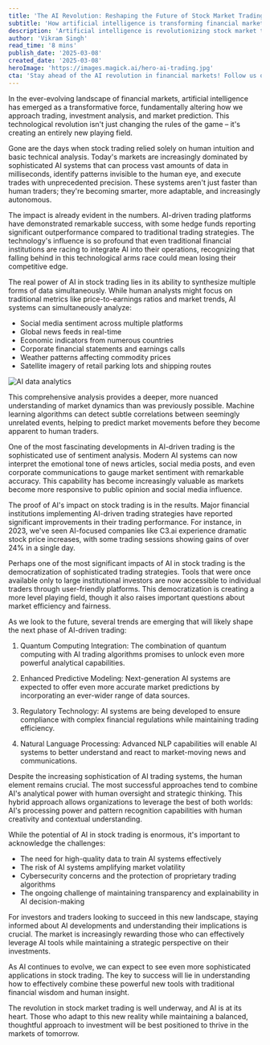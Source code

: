 ```yaml
---
title: 'The AI Revolution: Reshaping the Future of Stock Market Trading'
subtitle: 'How artificial intelligence is transforming financial markets through advanced analytics and automated trading'
description: 'Artificial intelligence is revolutionizing stock market trading through advanced data analytics, automated trading systems, and sophisticated market analysis. This transformation is creating new opportunities while raising important questions about the future of financial markets.'
author: 'Vikram Singh'
read_time: '8 mins'
publish_date: '2025-03-08'
created_date: '2025-03-08'
heroImage: 'https://images.magick.ai/hero-ai-trading.jpg'
cta: 'Stay ahead of the AI revolution in financial markets! Follow us on LinkedIn for daily insights into how technology is transforming trading and investment strategies.'
---
```


In the ever-evolving landscape of financial markets, artificial intelligence has emerged as a transformative force, fundamentally altering how we approach trading, investment analysis, and market prediction. This technological revolution isn't just changing the rules of the game – it's creating an entirely new playing field.

Gone are the days when stock trading relied solely on human intuition and basic technical analysis. Today's markets are increasingly dominated by sophisticated AI systems that can process vast amounts of data in milliseconds, identify patterns invisible to the human eye, and execute trades with unprecedented precision. These systems aren't just faster than human traders; they're becoming smarter, more adaptable, and increasingly autonomous.

The impact is already evident in the numbers. AI-driven trading platforms have demonstrated remarkable success, with some hedge funds reporting significant outperformance compared to traditional trading strategies. The technology's influence is so profound that even traditional financial institutions are racing to integrate AI into their operations, recognizing that falling behind in this technological arms race could mean losing their competitive edge.

The real power of AI in stock trading lies in its ability to synthesize multiple forms of data simultaneously. While human analysts might focus on traditional metrics like price-to-earnings ratios and market trends, AI systems can simultaneously analyze:

- Social media sentiment across multiple platforms
- Global news feeds in real-time
- Economic indicators from numerous countries
- Corporate financial statements and earnings calls
- Weather patterns affecting commodity prices
- Satellite imagery of retail parking lots and shipping routes

![AI data analytics](https://i.magick.ai/PIXE/1738406181200_magick_data_analytics.webp)

This comprehensive analysis provides a deeper, more nuanced understanding of market dynamics than was previously possible. Machine learning algorithms can detect subtle correlations between seemingly unrelated events, helping to predict market movements before they become apparent to human traders.

One of the most fascinating developments in AI-driven trading is the sophisticated use of sentiment analysis. Modern AI systems can now interpret the emotional tone of news articles, social media posts, and even corporate communications to gauge market sentiment with remarkable accuracy. This capability has become increasingly valuable as markets become more responsive to public opinion and social media influence.

The proof of AI's impact on stock trading is in the results. Major financial institutions implementing AI-driven trading strategies have reported significant improvements in their trading performance. For instance, in 2023, we've seen AI-focused companies like C3.ai experience dramatic stock price increases, with some trading sessions showing gains of over 24% in a single day.

Perhaps one of the most significant impacts of AI in stock trading is the democratization of sophisticated trading strategies. Tools that were once available only to large institutional investors are now accessible to individual traders through user-friendly platforms. This democratization is creating a more level playing field, though it also raises important questions about market efficiency and fairness.

As we look to the future, several trends are emerging that will likely shape the next phase of AI-driven trading:

1. Quantum Computing Integration: The combination of quantum computing with AI trading algorithms promises to unlock even more powerful analytical capabilities.

2. Enhanced Predictive Modeling: Next-generation AI systems are expected to offer even more accurate market predictions by incorporating an ever-wider range of data sources.

3. Regulatory Technology: AI systems are being developed to ensure compliance with complex financial regulations while maintaining trading efficiency.

4. Natural Language Processing: Advanced NLP capabilities will enable AI systems to better understand and react to market-moving news and communications.

Despite the increasing sophistication of AI trading systems, the human element remains crucial. The most successful approaches tend to combine AI's analytical power with human oversight and strategic thinking. This hybrid approach allows organizations to leverage the best of both worlds: AI's processing power and pattern recognition capabilities with human creativity and contextual understanding.

While the potential of AI in stock trading is enormous, it's important to acknowledge the challenges:

- The need for high-quality data to train AI systems effectively
- The risk of AI systems amplifying market volatility
- Cybersecurity concerns and the protection of proprietary trading algorithms
- The ongoing challenge of maintaining transparency and explainability in AI decision-making

For investors and traders looking to succeed in this new landscape, staying informed about AI developments and understanding their implications is crucial. The market is increasingly rewarding those who can effectively leverage AI tools while maintaining a strategic perspective on their investments.

As AI continues to evolve, we can expect to see even more sophisticated applications in stock trading. The key to success will lie in understanding how to effectively combine these powerful new tools with traditional financial wisdom and human insight.

The revolution in stock market trading is well underway, and AI is at its heart. Those who adapt to this new reality while maintaining a balanced, thoughtful approach to investment will be best positioned to thrive in the markets of tomorrow.